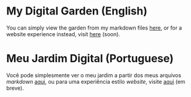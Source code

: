 # My Digital Garden (English)

You can simply view the garden from my markdown files [here](./content/en/index/content.md), or for a website experience instead, visit [here](#) (soon).

# Meu Jardim Digital (Portuguese)

Você pode simplesmente ver o meu jardim a partir dos meus arquivos _markdown_ [aqui](./content/pt/index/content.md), ou para uma experiência estilo _website_, visite [aqui](#) (em breve).